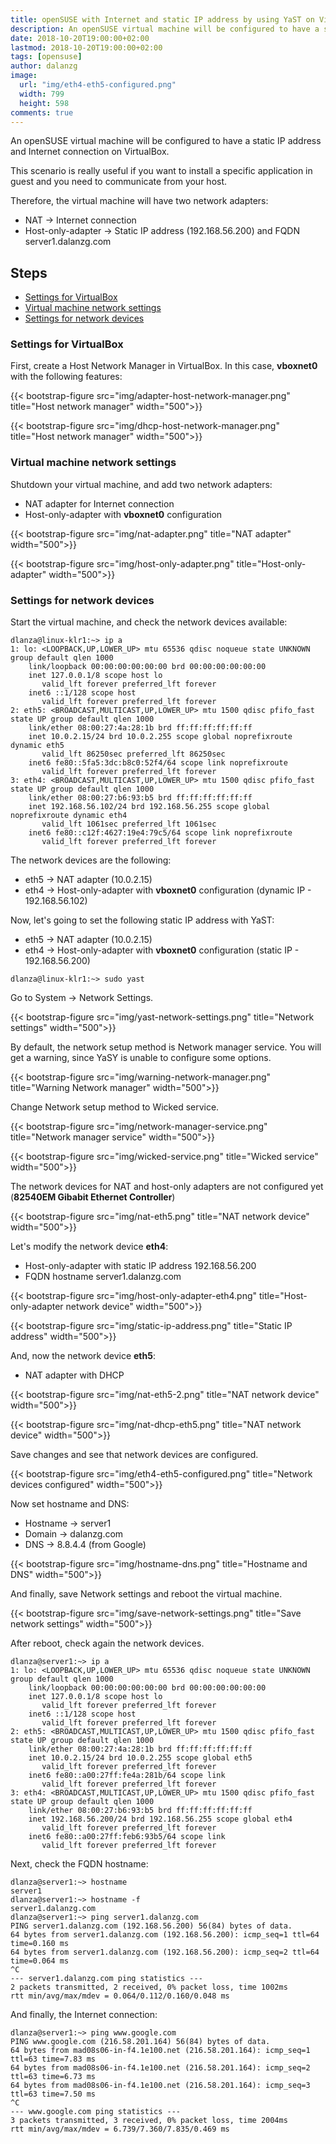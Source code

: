```yaml
---
title: openSUSE with Internet and static IP address by using YaST on VirtualBox
description: An openSUSE virtual machine will be configured to have a static IP address and Internet connection on VirtualBox
date: 2018-10-20T19:00:00+02:00
lastmod: 2018-10-20T19:00:00+02:00
tags: [opensuse]
author: dalanzg
image:  
  url: "img/eth4-eth5-configured.png"
  width: 799
  height: 598
comments: true
---
```


An openSUSE virtual machine will be configured to have a static IP address and Internet connection on VirtualBox.

This scenario is really useful if you want to install a specific application in guest and you need to communicate from your host.

Therefore, the virtual machine will have two network adapters:

- NAT -> Internet connection
- Host-only-adapter -> Static IP address (192.168.56.200) and FQDN server1.dalanzg.com

## Steps

- [Settings for VirtualBox](#settings-for-virtualbox)
- [Virtual machine network settings](#virtual-machine-network-settings)
- [Settings for network devices](#settings-for-network-devices)

### Settings for VirtualBox

First, create a Host Network Manager in VirtualBox. In this case, **vboxnet0** with the following features:

{{< bootstrap-figure src="img/adapter-host-network-manager.png" title="Host network manager" width="500">}}

{{< bootstrap-figure src="img/dhcp-host-network-manager.png" title="Host network manager" width="500">}}

### Virtual machine network settings

Shutdown your virtual machine, and add two network adapters:

- NAT adapter for Internet connection
- Host-only-adapter with **vboxnet0** configuration

{{< bootstrap-figure src="img/nat-adapter.png" title="NAT adapter" width="500">}}

{{< bootstrap-figure src="img/host-only-adapter.png" title="Host-only-adapter" width="500">}}

### Settings for network devices

Start the virtual machine, and check the network devices available:

```terminal
dlanza@linux-klr1:~> ip a
1: lo: <LOOPBACK,UP,LOWER_UP> mtu 65536 qdisc noqueue state UNKNOWN group default qlen 1000
    link/loopback 00:00:00:00:00:00 brd 00:00:00:00:00:00
    inet 127.0.0.1/8 scope host lo
       valid_lft forever preferred_lft forever
    inet6 ::1/128 scope host 
       valid_lft forever preferred_lft forever
2: eth5: <BROADCAST,MULTICAST,UP,LOWER_UP> mtu 1500 qdisc pfifo_fast state UP group default qlen 1000
    link/ether 08:00:27:4a:28:1b brd ff:ff:ff:ff:ff:ff
    inet 10.0.2.15/24 brd 10.0.2.255 scope global noprefixroute dynamic eth5
       valid_lft 86250sec preferred_lft 86250sec
    inet6 fe80::5fa5:3dc:b8c0:52f4/64 scope link noprefixroute 
       valid_lft forever preferred_lft forever
3: eth4: <BROADCAST,MULTICAST,UP,LOWER_UP> mtu 1500 qdisc pfifo_fast state UP group default qlen 1000
    link/ether 08:00:27:b6:93:b5 brd ff:ff:ff:ff:ff:ff
    inet 192.168.56.102/24 brd 192.168.56.255 scope global noprefixroute dynamic eth4
       valid_lft 1061sec preferred_lft 1061sec
    inet6 fe80::c12f:4627:19e4:79c5/64 scope link noprefixroute 
       valid_lft forever preferred_lft forever
````

The network devices are the following:

- eth5 -> NAT adapter (10.0.2.15)
- eth4 -> Host-only-adapter with **vboxnet0** configuration (dynamic IP - 192.168.56.102)

Now, let's going to set the following static IP address with YaST:

- eth5 -> NAT adapter (10.0.2.15)
- eth4 -> Host-only-adapter with **vboxnet0** configuration (static IP - 192.168.56.200)

```terminal
dlanza@linux-klr1:~> sudo yast
```

Go to System -> Network Settings.

{{< bootstrap-figure src="img/yast-network-settings.png" title="Network settings" width="500">}}

By default, the network setup method is Network manager service. You will get a warning, since YaSY is unable to configure some options.

{{< bootstrap-figure src="img/warning-network-manager.png" title="Warning Network manager" width="500">}}

Change Network setup method to Wicked service.

{{< bootstrap-figure src="img/network-manager-service.png" title="Network manager service" width="500">}}

{{< bootstrap-figure src="img/wicked-service.png" title="Wicked service" width="500">}}

The network devices for NAT and host-only adapters are not configured yet (**82540EM Gibabit Ethernet Controller**)

{{< bootstrap-figure src="img/nat-eth5.png" title="NAT network device" width="500">}}

Let's modify the network device **eth4**:

- Host-only-adapter with static IP address 192.168.56.200
- FQDN hostname server1.dalanzg.com

{{< bootstrap-figure src="img/host-only-adapter-eth4.png" title="Host-only-adapter network device" width="500">}}

{{< bootstrap-figure src="img/static-ip-address.png" title="Static IP address" width="500">}}

And, now the network device **eth5**:

- NAT adapter with DHCP

{{< bootstrap-figure src="img/nat-eth5-2.png" title="NAT network device" width="500">}}

{{< bootstrap-figure src="img/nat-dhcp-eth5.png" title="NAT network device" width="500">}}

Save changes and see that network devices are configured.

{{< bootstrap-figure src="img/eth4-eth5-configured.png" title="Network devices configured" width="500">}}

Now set hostname and DNS:

- Hostname -> server1
- Domain -> dalanzg.com
- DNS -> 8.8.4.4 (from Google)

{{< bootstrap-figure src="img/hostname-dns.png" title="Hostname and DNS" width="500">}}

And finally, save Network settings and reboot the virtual machine.

{{< bootstrap-figure src="img/save-network-settings.png" title="Save network settings" width="500">}}

After reboot, check again the network devices.

```terminal
dlanza@server1:~> ip a
1: lo: <LOOPBACK,UP,LOWER_UP> mtu 65536 qdisc noqueue state UNKNOWN group default qlen 1000
    link/loopback 00:00:00:00:00:00 brd 00:00:00:00:00:00
    inet 127.0.0.1/8 scope host lo
       valid_lft forever preferred_lft forever
    inet6 ::1/128 scope host 
       valid_lft forever preferred_lft forever
2: eth5: <BROADCAST,MULTICAST,UP,LOWER_UP> mtu 1500 qdisc pfifo_fast state UP group default qlen 1000
    link/ether 08:00:27:4a:28:1b brd ff:ff:ff:ff:ff:ff
    inet 10.0.2.15/24 brd 10.0.2.255 scope global eth5
       valid_lft forever preferred_lft forever
    inet6 fe80::a00:27ff:fe4a:281b/64 scope link 
       valid_lft forever preferred_lft forever
3: eth4: <BROADCAST,MULTICAST,UP,LOWER_UP> mtu 1500 qdisc pfifo_fast state UP group default qlen 1000
    link/ether 08:00:27:b6:93:b5 brd ff:ff:ff:ff:ff:ff
    inet 192.168.56.200/24 brd 192.168.56.255 scope global eth4
       valid_lft forever preferred_lft forever
    inet6 fe80::a00:27ff:feb6:93b5/64 scope link 
       valid_lft forever preferred_lft forever
````

Next, check the FQDN hostname:

```terminal
dlanza@server1:~> hostname
server1
dlanza@server1:~> hostname -f
server1.dalanzg.com
dlanza@server1:~> ping server1.dalanzg.com
PING server1.dalanzg.com (192.168.56.200) 56(84) bytes of data.
64 bytes from server1.dalanzg.com (192.168.56.200): icmp_seq=1 ttl=64 time=0.160 ms
64 bytes from server1.dalanzg.com (192.168.56.200): icmp_seq=2 ttl=64 time=0.064 ms
^C
--- server1.dalanzg.com ping statistics ---
2 packets transmitted, 2 received, 0% packet loss, time 1002ms
rtt min/avg/max/mdev = 0.064/0.112/0.160/0.048 ms
```

And finally, the Internet connection:

```terminal
dlanza@server1:~> ping www.google.com
PING www.google.com (216.58.201.164) 56(84) bytes of data.
64 bytes from mad08s06-in-f4.1e100.net (216.58.201.164): icmp_seq=1 ttl=63 time=7.83 ms
64 bytes from mad08s06-in-f4.1e100.net (216.58.201.164): icmp_seq=2 ttl=63 time=6.73 ms
64 bytes from mad08s06-in-f4.1e100.net (216.58.201.164): icmp_seq=3 ttl=63 time=7.50 ms
^C
--- www.google.com ping statistics ---
3 packets transmitted, 3 received, 0% packet loss, time 2004ms
rtt min/avg/max/mdev = 6.739/7.360/7.835/0.469 ms
```
